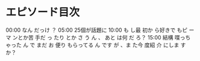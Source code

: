 # エピソード目次

00:00  なん だっけ ？
05:00 25個が話題に
10:00 も し最 初か ら好きで もピ ーマ ンとか苦 手だ っ たり とか さ う ん 、 あと は何 だ ろ？
15:00  結構 喋っちゃった ん で まだ お 便り もらってる ん です が 、ま た今 度紹 介 にしま す か？